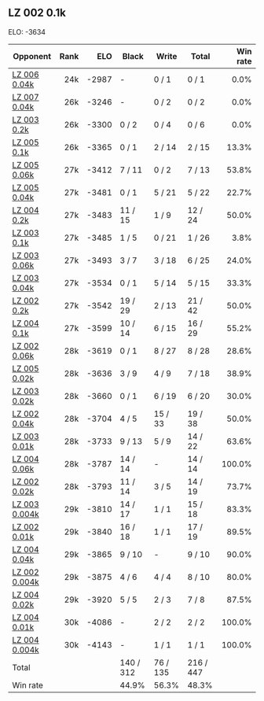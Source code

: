 ## LZ 002 0.1k ##

ELO: -3634

Opponent | Rank | ELO | Black | Write | Total | Win rate
---------|-----:|----:|-------|-------|-------|-------:
[LZ 006 0.04k](LZ%20006%200.04k.md) | 24k | -2987 | - | 0 / 1 | 0 / 1 | 0.0%
[LZ 007 0.04k](LZ%20007%200.04k.md) | 26k | -3246 | - | 0 / 2 | 0 / 2 | 0.0%
[LZ 003 0.2k](LZ%20003%200.2k.md) | 26k | -3300 | 0 / 2 | 0 / 4 | 0 / 6 | 0.0%
[LZ 005 0.1k](LZ%20005%200.1k.md) | 26k | -3365 | 0 / 1 | 2 / 14 | 2 / 15 | 13.3%
[LZ 005 0.06k](LZ%20005%200.06k.md) | 27k | -3412 | 7 / 11 | 0 / 2 | 7 / 13 | 53.8%
[LZ 005 0.04k](LZ%20005%200.04k.md) | 27k | -3481 | 0 / 1 | 5 / 21 | 5 / 22 | 22.7%
[LZ 004 0.2k](LZ%20004%200.2k.md) | 27k | -3483 | 11 / 15 | 1 / 9 | 12 / 24 | 50.0%
[LZ 003 0.1k](LZ%20003%200.1k.md) | 27k | -3485 | 1 / 5 | 0 / 21 | 1 / 26 | 3.8%
[LZ 003 0.06k](LZ%20003%200.06k.md) | 27k | -3493 | 3 / 7 | 3 / 18 | 6 / 25 | 24.0%
[LZ 003 0.04k](LZ%20003%200.04k.md) | 27k | -3534 | 0 / 1 | 5 / 14 | 5 / 15 | 33.3%
[LZ 002 0.2k](LZ%20002%200.2k.md) | 27k | -3542 | 19 / 29 | 2 / 13 | 21 / 42 | 50.0%
[LZ 004 0.1k](LZ%20004%200.1k.md) | 27k | -3599 | 10 / 14 | 6 / 15 | 16 / 29 | 55.2%
[LZ 002 0.06k](LZ%20002%200.06k.md) | 28k | -3619 | 0 / 1 | 8 / 27 | 8 / 28 | 28.6%
[LZ 005 0.02k](LZ%20005%200.02k.md) | 28k | -3636 | 3 / 9 | 4 / 9 | 7 / 18 | 38.9%
[LZ 003 0.02k](LZ%20003%200.02k.md) | 28k | -3660 | 0 / 1 | 6 / 19 | 6 / 20 | 30.0%
[LZ 002 0.04k](LZ%20002%200.04k.md) | 28k | -3704 | 4 / 5 | 15 / 33 | 19 / 38 | 50.0%
[LZ 003 0.01k](LZ%20003%200.01k.md) | 28k | -3733 | 9 / 13 | 5 / 9 | 14 / 22 | 63.6%
[LZ 004 0.06k](LZ%20004%200.06k.md) | 28k | -3787 | 14 / 14 | - | 14 / 14 | 100.0%
[LZ 002 0.02k](LZ%20002%200.02k.md) | 28k | -3793 | 11 / 14 | 3 / 5 | 14 / 19 | 73.7%
[LZ 003 0.004k](LZ%20003%200.004k.md) | 29k | -3810 | 14 / 17 | 1 / 1 | 15 / 18 | 83.3%
[LZ 002 0.01k](LZ%20002%200.01k.md) | 29k | -3840 | 16 / 18 | 1 / 1 | 17 / 19 | 89.5%
[LZ 004 0.04k](LZ%20004%200.04k.md) | 29k | -3865 | 9 / 10 | - | 9 / 10 | 90.0%
[LZ 002 0.004k](LZ%20002%200.004k.md) | 29k | -3875 | 4 / 6 | 4 / 4 | 8 / 10 | 80.0%
[LZ 004 0.02k](LZ%20004%200.02k.md) | 29k | -3920 | 5 / 5 | 2 / 3 | 7 / 8 | 87.5%
[LZ 004 0.01k](LZ%20004%200.01k.md) | 30k | -4086 | - | 2 / 2 | 2 / 2 | 100.0%
[LZ 004 0.004k](LZ%20004%200.004k.md) | 30k | -4143 | - | 1 / 1 | 1 / 1 | 100.0%
Total | | | 140 / 312 | 76 / 135 | 216 / 447 | 
Win rate| | | 44.9% | 56.3% | 48.3% | 
